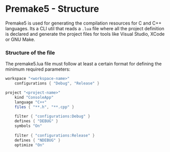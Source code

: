 
# Premake5 - Structure

Premake5 is used for generating the compilation resources for C and C++ languages. 
Its a CLI util that reads a `.lua` file where all the project definition is declared and generate the project files for tools like Visual Studio, XCode or GNU Make. 
### Structure of the file

The premake5.lua file must follow at least a certain format for defining the minimum required parameters: 

```lua
workspace "<workspace-name>"
	configurations { "Debug", "Release" }

project "<project-name>"
	kind "ConsoleApp"  
	language "C++"  
	files { "**.h", "**.cpp" }  
	  
	filter { "configurations:Debug" }  
	defines { "DEBUG" }  
	symbols "On"  
	  
	filter { "configurations:Release" }  
	defines { "NDEBUG" }  
	optimize "On"
```